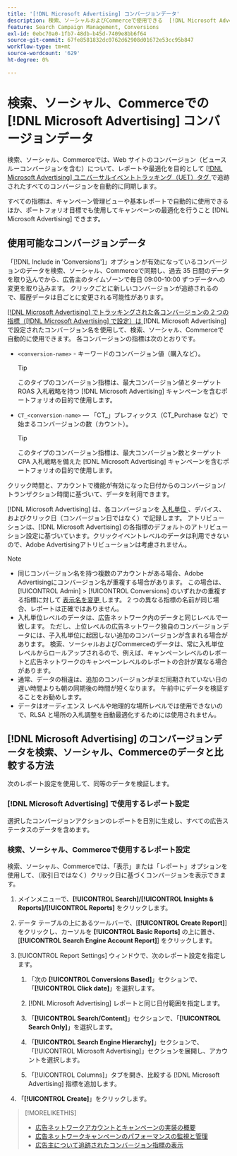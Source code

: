 ```yaml
---
title: '[!DNL Microsoft Advertising] コンバージョンデータ'
description: 検索、ソーシャルおよびCommerceで使用できる  [!DNL Microsoft Advertising] 追跡されたコンバージョンデータのタイプについて説明します。
feature: Search Campaign Management, Conversions
exl-id: 0ebc70a0-1fb7-48db-b45d-7409e8bb6f64
source-git-commit: 67fe8581832dc0762d62908d01672e53cc95b847
workflow-type: tm+mt
source-wordcount: '629'
ht-degree: 0%

---
```


# 検索、ソーシャル、Commerceでの [!DNL Microsoft Advertising] コンバージョンデータ

検索、ソーシャル、Commerceでは、Web サイトのコンバージョン（ビュースルーコンバージョンを含む）について、レポートや最適化を目的として [[!DNL Microsoft Advertising]  ユニバーサルイベントトラッキング（UET）タグ ](https://about.ads.microsoft.com/solutions/tools/universal-event-tracking) で追跡されたすべてのコンバージョンを自動的に同期します。

すべての指標は、キャンペーン管理ビューや基本レポートで自動的に使用できるほか、ポートフォリオ目標でも使用してキャンペーンの最適化を行うこと [!DNL Microsoft Advertising] できます。

## 使用可能なコンバージョンデータ

「[!DNL Include in 'Conversions']」オプションが有効になっているコンバージョンのデータを検索、ソーシャル、Commerceで同期し、過去 35 日間のデータを取り込んでから、広告主のタイムゾーンで毎日 09:00-10:00 ずつデータへの変更を取り込みます。 クリックごとに新しいコンバージョンが追跡されるので、履歴データは日ごとに変更される可能性があります。

[[!DNL Microsoft Advertising] でトラッキングされた各コンバージョンの 2 つの指標（[!DNL Microsoft Advertising] で設定）は ](https://help.ads.microsoft.com/apex/index/3/en-us/n5012)[!DNL Microsoft Advertising] で設定されたコンバージョン名を使用して、検索、ソーシャル、Commerceで自動的に使用できます。 各コンバージョンの指標は次のとおりです。

* `<conversion-name>` - キーワードのコンバージョン値（購入など）。

  >[!TIP]
  >
  >このタイプのコンバージョン指標は、最大コンバージョン値とターゲット ROAS 入札戦略を持つ [!DNL Microsoft Advertising] キャンペーンを含むポートフォリオの目的で使用します。

* `CT_<conversion-name>` — 「CT_」プレフィックス（CT_Purchase など）で始まるコンバージョンの数（カウント）。

  >[!TIP]
  >
  >このタイプのコンバージョン指標は、最大コンバージョン数とターゲット CPA 入札戦略を備えた [!DNL Microsoft Advertising] キャンペーンを含むポートフォリオの目的で使用します。

クリック時間と、アカウントで機能が有効になった日付からのコンバージョン/トランザクション時間に基づいて、データを利用できます。

[!DNL Microsoft Advertising] は、各コンバージョンを [ 入札単位 ](/help/search-social-commerce/glossary.md#a-b)、デバイス、およびクリック日（コンバージョン日ではなく）で記録します。 アトリビューションは、[!DNL Microsoft Advertising] の各指標のデフォルトのアトリビューション設定に基づいています。クリックイベントレベルのデータは利用できないので、Adobe Advertisingアトリビューションは考慮されません。

>[!NOTE]
>
>* 同じコンバージョン名を持つ複数のアカウントがある場合、Adobe Advertisingにコンバージョン名が重複する場合があります。 この場合は、[!UICONTROL Admin] > [!UICONTROL Conversions] のいずれかの重複する指標に対して [ 表示名を変更 ](/help/search-social-commerce/admin/conversion-metrics/conversion-metric-edit-display-name.md) します。 2 つの異なる指標の名前が同じ場合、レポートは正確ではありません。
>* 入札単位レベルのデータは、広告ネットワーク内のデータと同じレベルで一致します。 ただし、上位レベルの広告ネットワーク独自のコンバージョンデータには、子入札単位に起因しない追加のコンバージョンが含まれる場合があります。 検索、ソーシャルおよびCommerceのデータは、常に入札単位レベルからロールアップされるので、例えば、キャンペーンレベルのレポートと広告ネットワークのキャンペーンレベルのレポートの合計が異なる場合があります。
>* 通常、データの相違は、追加のコンバージョンがまだ同期されていない日の遅い時間よりも朝の同期後の時間が短くなります。 午前中にデータを検証することをお勧めします。
>* データはオーディエンス レベルや地理的な場所レベルでは使用できないので、RLSA と場所の入札調整を自動最適化するためには使用されません。

## [!DNL Microsoft Advertising] のコンバージョンデータを検索、ソーシャル、Commerceのデータと比較する方法

次のレポート設定を使用して、同等のデータを検証します。

### [!DNL Microsoft Advertising] で使用するレポート設定

選択したコンバージョンアクションのレポートを日別に生成し、すべての広告ステータスのデータを含めます。

### 検索、ソーシャル、Commerceで使用するレポート設定

検索、ソーシャル、Commerceでは、「表示」または「レポート」オプションを使用して、（取引日ではなく）クリック日に基づくコンバージョンを表示できます。

1. メインメニューで、**[!UICONTROL Search]/[!UICONTROL Insights & Reports]/[!UICONTROL Reports]** をクリックします。

1. データ テーブルの上にあるツールバーで、[**[!UICONTROL Create Report]**] をクリックし、カーソルを **[!UICONTROL Basic Reports]** の上に置き、[**[!UICONTROL Search Engine Account Report]**] をクリックします。

1. [!UICONTROL Report Settings] ウィンドウで、次のレポート設定を指定します。

   1. 「次の **[!UICONTROL Conversions Based]**」セクションで、「**[!UICONTROL Click date]**」を選択します。

   1. [!DNL Microsoft Advertising] レポートと同じ日付範囲を指定します。

   1. 「**[!UICONTROL Search/Content]**」セクションで、「**[!UICONTROL Search Only]**」を選択します。

   1. 「**[!UICONTROL Search Engine Hierarchy]**」セクションで、「[!UICONTROL Microsoft Advertising]」セクションを展開し、アカウントを選択します。

   1. 「[!UICONTROL Columns]」タブを開き、比較する [!DNL Microsoft Advertising] 指標を追加します。

1. 「**[!UICONTROL Create]**」をクリックします。

>[!MORELIKETHIS]
>
>* [ 広告ネットワークアカウントとキャンペーンの実装の概要 ](campaign-implemention-overview.md)
>* [ 広告ネットワークキャンペーンのパフォーマンスの監視と管理 ](monitor-performance-campaigns.md)
>* [ 広告主について追跡されたコンバージョン指標の表示 ](/help/search-social-commerce/admin/conversion-metrics/conversion-metric-view-tracked.md)
